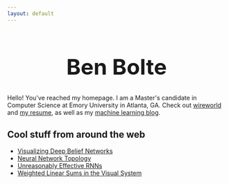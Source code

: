```yaml
---
layout: default
---
```


<h1 style="text-align: center; width: 100%; font-size: 50px;">Ben Bolte</h1>

Hello! You've reached my homepage. I am a Master's candidate in Computer Science at Emory University in Atlanta, GA. Check out <a href="/resources/misc/wireworld.html" target="_blank">wireworld</a> and <a href="/resume.html" target="_blank">my resume</a>, as well as my <a href="/ml">machine learning blog</a>.

## Cool stuff from around the web
 - [Visualizing Deep Belief Networks](https://www.cs.toronto.edu/~hinton/adi/index.htm)
 - [Neural Network Topology](http://colah.github.io/posts/2014-03-NN-Manifolds-Topology/)
 - [Unreasonably Effective RNNs](http://karpathy.github.io/2015/05/21/rnn-effectiveness/)
 - [Weighted Linear Sums in the Visual System](http://m.jneurosci.org/content/35/39/13402.full.pdf)


